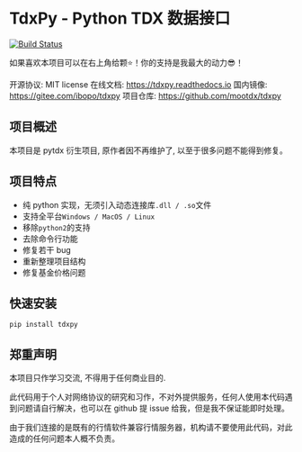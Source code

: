 # TdxPy - Python TDX 数据接口

[![Build Status](https://travis-ci.org/rainx/pytdx.svg?branch=master)](https://travis-ci.org/bopo/tdxpy)

如果喜欢本项目可以在右上角给颗⭐！你的支持是我最大的动力😎！

开源协议: MIT license
在线文档: https://tdxpy.readthedocs.io
国内镜像: https://gitee.com/ibopo/tdxpy
项目仓库: https://github.com/mootdx/tdxpy

项目概述
---------
本项目是 pytdx 衍生项目, 原作者因不再维护了, 以至于很多问题不能得到修复。

项目特点
------

* 纯 python 实现，无须引入动态连接库`.dll / .so`文件
* 支持全平台`Windows / MacOS / Linux`
* 移除`python2`的支持
* 去除命令行功能
* 修复若干 bug
* 重新整理项目结构
* 修复基金价格问题

快速安装
--------

```shell
pip install tdxpy
```

郑重声明
-------
本项目只作学习交流, 不得用于任何商业目的.

此代码用于个人对网络协议的研究和习作，不对外提供服务，任何人使用本代码遇到问题请自行解决，也可以在 github 提 issue 给我，但是我不保证能即时处理。

由于我们连接的是既有的行情软件兼容行情服务器，机构请不要使用此代码，对此造成的任何问题本人概不负责。


